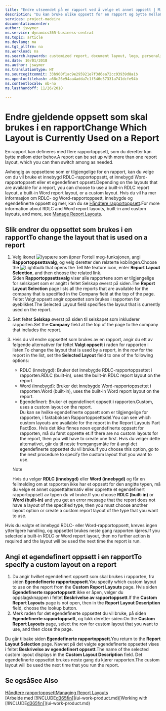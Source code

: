 ```yaml
---
title: "Endre utseendet på en rapport ved å velge et annet oppsett | Microsoft-dokumentasjon"
description: "Du kan bruke ulike oppsett for en rapport og bytte mellom oppsett for å endre utseendet på den."
services: project-madeira
documentationcenter: 
author: jswymer
ms.service: dynamics365-business-central
ms.topic: article
ms.devlang: na
ms.tgt_pltfrm: na
ms.workload: na
ms.search.keywords: customized report, document layout, logo, personalize
ms.date: 10/01/2018
ms.author: jswymer
ms.translationtype: HT
ms.sourcegitcommit: 33b900f1ac9e295921e7f3d6ea72cc93939d8a1b
ms.openlocfilehash: a68c26e94aa4adda7c1f546e57331a741dcfe94b
ms.contentlocale: nb-no
ms.lasthandoff: 11/26/2018

---
```

# <a name="change-which-layout-is-currently-used-on-a-report"></a><span data-ttu-id="0fb91-103">Endre gjeldende oppsett som skal brukes i en rapport</span><span class="sxs-lookup"><span data-stu-id="0fb91-103">Change Which Layout is Currently Used on a Report</span></span>
<span data-ttu-id="0fb91-104">En rapport kan defineres med flere rapportoppsett, som du deretter kan bytte mellom etter behov.</span><span class="sxs-lookup"><span data-stu-id="0fb91-104">A report can be set up with more than one report layout, which you can then switch among as needed.</span></span>

<span data-ttu-id="0fb91-105">Avhengig av oppsettene som er tilgjengelige for en rapport, kan du velge om du vil bruke et innebygd RDLC-rapportoppsett, et innebygd Word-rapportoppsett eller et egendefinert oppsett.</span><span class="sxs-lookup"><span data-stu-id="0fb91-105">Depending on the layouts that are available for a report, you can choose to use a built-in RDLC report layout, a built-in Word report layout, or a custom layout.</span></span> <span data-ttu-id="0fb91-106">Hvis du vil ha mer informasjon om RDLC- og Word-rapportoppsett, innebygde og egendefinerte oppsett og mer, kan du se [Håndtere rapportoppsett](ui-manage-report-layouts.md).</span><span class="sxs-lookup"><span data-stu-id="0fb91-106">For more information about RDLC and Word report layouts, built-in and custom layouts, and more, see [Manage Report Layouts](ui-manage-report-layouts.md).</span></span>

## <a name="to-change-the-layout-that-is-used-on-a-report"></a><span data-ttu-id="0fb91-107">Slik endrer du oppsettet som brukes i en rapport</span><span class="sxs-lookup"><span data-stu-id="0fb91-107">To change the layout that is used on a report</span></span>
1. <span data-ttu-id="0fb91-108">Velg ikonet ![lyspære som åpner Fortell meg-funksjonen](media/ui-search/search_small.png "Fortell hva du vil gjøre"), angi **Rapportoppsettsvalg**, og velg deretter den relaterte koblingen.</span><span class="sxs-lookup"><span data-stu-id="0fb91-108">Choose the ![Lightbulb that opens the Tell Me feature](media/ui-search/search_small.png "Tell me what you want to do") icon, enter **Report Layout Selection**, and then choose the related link.</span></span>  
   <span data-ttu-id="0fb91-109">Siden **Rapportoppsettsvalg** viser alle rapportene som er tilgjengelige for selskapet som er angitt i feltet Selskap øverst på siden.</span><span class="sxs-lookup"><span data-stu-id="0fb91-109">The **Report Layout Selection** page lists all the reports that are available for the company that is specified in the Company field at the top of the page.</span></span> <span data-ttu-id="0fb91-110">Feltet Valgt oppsett angir oppsettet som brukes i rapporten for øyeblikket.</span><span class="sxs-lookup"><span data-stu-id="0fb91-110">The Selected Layout field specifies the layout that is currently used on the report.</span></span>
2. <span data-ttu-id="0fb91-111">Sett feltet **Selskap** øverst på siden til selskapet som inkluderer rapporten.</span><span class="sxs-lookup"><span data-stu-id="0fb91-111">Set the **Company** field at the top of the page to the company that includes the report.</span></span>
3. <span data-ttu-id="0fb91-112">Hvis du vil endre oppsettet som brukes av en rapport, angir du ett av følgende alternativer for feltet **Valgt oppsett** i raden for rapporten i listen:</span><span class="sxs-lookup"><span data-stu-id="0fb91-112">To change the layout that is used by a report, in the row for the report in the list, set the **Selected Layout** field to one of the following options:</span></span>
   * <span data-ttu-id="0fb91-113">RDLC (innebygd): Bruker det innebygde RDLC-rapportoppsettet i rapporten.</span><span class="sxs-lookup"><span data-stu-id="0fb91-113">RDLC (built-in), uses the built-in RDLC report layout on the report.</span></span>
   * <span data-ttu-id="0fb91-114">Word (innebygd): Bruker det innebygde Word-rapportoppsettet i rapporten.</span><span class="sxs-lookup"><span data-stu-id="0fb91-114">Word (built-in), uses the built-in Word report layout on the report.</span></span>
   * <span data-ttu-id="0fb91-115">Egendefinert: Bruker et egendefinert oppsett i rapporten.</span><span class="sxs-lookup"><span data-stu-id="0fb91-115">Custom, uses a custom layout on the report.</span></span>  
     <span data-ttu-id="0fb91-116">Du kan se hvilke egendefinerte oppsett som er tilgjengelige for rapporten, i faktaboksen Rapportoppsettsdel.</span><span class="sxs-lookup"><span data-stu-id="0fb91-116">You can see which custom layouts are available for the report in the Report Layouts Part FactBox.</span></span> <span data-ttu-id="0fb91-117">Hvis det ikke finnes noen egendefinerte oppsett for rapporten, må du først opprette et.</span><span class="sxs-lookup"><span data-stu-id="0fb91-117">If there are no custom layouts for the report, then you will have to create one first.</span></span> <span data-ttu-id="0fb91-118">Hvis du velger dette alternativet, går du til neste fremgangsmåte for å angi det egendefinerte oppsettet du vil bruke.</span><span class="sxs-lookup"><span data-stu-id="0fb91-118">If you choose this option, go to the next procedure to specify the custom layout that you want to use.</span></span>

    > [!NOTE]  
    >   <span data-ttu-id="0fb91-119">Hvis du velger **RDLC (innebygd)** eller **Word (innebygd)** og får en feilmelding om at rapporten ikke har et oppsett for den angitte typen, må du velge et annet oppsettalternativ eller opprette et egendefinert rapportoppsett av typen du vil bruke.</span><span class="sxs-lookup"><span data-stu-id="0fb91-119">If you choose **RDLC (built-in)** or **Word (built-in)** and you get an error message that the report does not have a layout of the specified type, then you must choose another layout option or create a custom report layout of the type that you want to use.</span></span>

<span data-ttu-id="0fb91-120">Hvis du valgte et innebygd RDLC- eller Word-rapportoppsett, kreves ingen ytterligere handling, og oppsettet brukes neste gang rapporten kjøres.</span><span class="sxs-lookup"><span data-stu-id="0fb91-120">If you selected a built-in RDLC or Word report layout, then no further action is required and the layout will be used the next time the report is run.</span></span>

## <a name="to-specify-a-custom-layout-on-a-report"></a><span data-ttu-id="0fb91-121">Angi et egendefinert oppsett i en rapport</span><span class="sxs-lookup"><span data-stu-id="0fb91-121">To specify a custom layout on a report</span></span>
1. <span data-ttu-id="0fb91-122">Du angir hvilket egendefinert oppsett som skal brukes i rapporten, fra siden **Egendefinerte rapportoppsett**.</span><span class="sxs-lookup"><span data-stu-id="0fb91-122">You specify which custom layout to use on the report from the **Custom Report Layouts** page.</span></span> <span data-ttu-id="0fb91-123">Hvis siden **Egendefinerte rapportoppsett** ikke er åpen, velger du oppslagsknappen i feltet **Beskrivelse av rapportoppsett**.</span><span class="sxs-lookup"><span data-stu-id="0fb91-123">If the **Custom Report Layouts** page is not open, then in the **Report Layout Description** field, choose the lookup button.</span></span>
2. <span data-ttu-id="0fb91-124">Merk raden for det egendefinerte oppsettet du vil bruke, på siden **Egendefinerte rapportoppsett**, og lukk deretter siden.</span><span class="sxs-lookup"><span data-stu-id="0fb91-124">On the **Custom Report Layouts** page, select the row for custom layout that you want to use, and then close the page.</span></span>

<span data-ttu-id="0fb91-125">Du går tilbake siden **Egendefinerte rapportoppsett**.</span><span class="sxs-lookup"><span data-stu-id="0fb91-125">You return to the **Report Layout Selection** page.</span></span> <span data-ttu-id="0fb91-126">Navnet på det valgte egendefinerte oppsettet vises i feltet **Beskrivelse av egendefinert oppsett**.</span><span class="sxs-lookup"><span data-stu-id="0fb91-126">The name of the selected custom layout displays in the **Custom Layout Description** field.</span></span> <span data-ttu-id="0fb91-127">Det egendefinerte oppsettet brukes neste gang du kjører rapporten.</span><span class="sxs-lookup"><span data-stu-id="0fb91-127">The custom layout will be used the next time that you run the report.</span></span>

## <a name="see-also"></a><span data-ttu-id="0fb91-128">Se også</span><span class="sxs-lookup"><span data-stu-id="0fb91-128">See Also</span></span>
[<span data-ttu-id="0fb91-129">Håndtere rapportoppsett</span><span class="sxs-lookup"><span data-stu-id="0fb91-129">Managing Report Layouts</span></span>](ui-manage-report-layouts.md)  
<span data-ttu-id="0fb91-130">[Arbeide med [!INCLUDE[d365fin](includes/d365fin_md.md)]](ui-work-product.md)</span><span class="sxs-lookup"><span data-stu-id="0fb91-130">[Working with [!INCLUDE[d365fin](includes/d365fin_md.md)]](ui-work-product.md)</span></span>

